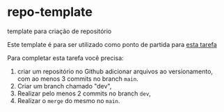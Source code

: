 # repo-template
template para criação de repositório

Este template é para ser utilizado como ponto de partida para [esta tarefa](https://classroom.github.com/a/_Ld9wVfT)

Para completar esta tarefa você precisa:
1. criar um repositório no Github adicionar arquivos ao versionamento, com ao menos 3 commits no branch `main`. 
2. Criar um branch chamado "dev", 
3. Realizar pelo menos 2 commits no branch `dev`,
4. Realizar o `merge` do mesmo no `main`.
